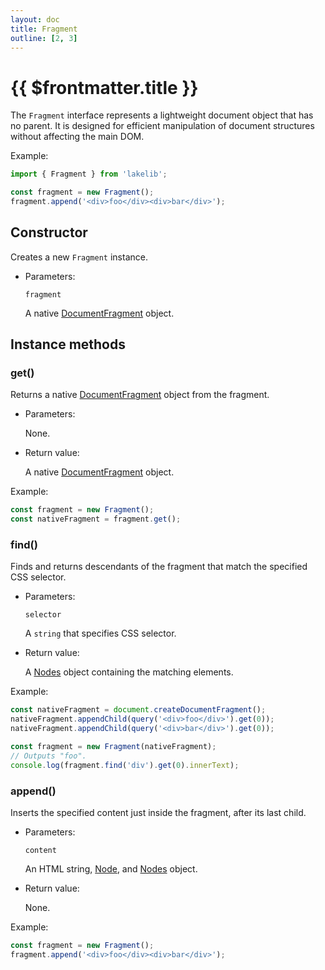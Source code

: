 ```yaml
---
layout: doc
title: Fragment
outline: [2, 3]
---
```


# {{ $frontmatter.title }}

The `Fragment` interface represents a lightweight document object that has no parent. It is designed for efficient manipulation of document structures without affecting the main DOM.

Example:

```js
import { Fragment } from 'lakelib';

const fragment = new Fragment();
fragment.append('<div>foo</div><div>bar</div>');
```


## Constructor

Creates a new `Fragment` instance.

* Parameters:

  `fragment` <Badge type="info" text="Optional" />

  A native [DocumentFragment](https://developer.mozilla.org/en-US/docs/Web/API/DocumentFragment) object.


## Instance methods

### get()

Returns a native [DocumentFragment](https://developer.mozilla.org/en-US/docs/Web/API/DocumentFragment) object from the fragment.

* Parameters:

  None.

* Return value:

  A native [DocumentFragment](https://developer.mozilla.org/en-US/docs/Web/API/DocumentFragment) object.

Example:

```js
const fragment = new Fragment();
const nativeFragment = fragment.get();
```


### find()

Finds and returns descendants of the fragment that match the specified CSS selector.

* Parameters:

  `selector`

  A `string` that specifies CSS selector.

* Return value:

  A [Nodes](/reference/nodes.md) object containing the matching elements.

Example:

```js
const nativeFragment = document.createDocumentFragment();
nativeFragment.appendChild(query('<div>foo</div>').get(0));
nativeFragment.appendChild(query('<div>bar</div>').get(0));

const fragment = new Fragment(nativeFragment);
// Outputs "foo".
console.log(fragment.find('div').get(0).innerText);
```


### append()

Inserts the specified content just inside the fragment, after its last child.

* Parameters:

  `content`

  An HTML string, [Node](https://developer.mozilla.org/en-US/docs/Web/API/Node), and [Nodes](/reference/nodes.md) object.

* Return value:

  None.

Example:

```js
const fragment = new Fragment();
fragment.append('<div>foo</div><div>bar</div>');
```
